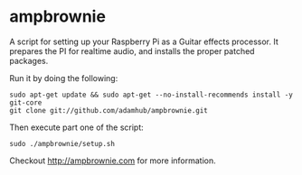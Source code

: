 ampbrownie
==========

A script for setting up your Raspberry Pi as a Guitar effects processor.
It prepares the PI for realtime audio, and installs the proper patched packages. 

Run it by doing the following:

    sudo apt-get update && sudo apt-get --no-install-recommends install -y git-core
    git clone git://github.com/adamhub/ampbrownie.git

Then execute part one of the script:

    sudo ./ampbrownie/setup.sh

Checkout <http://ampbrownie.com> for more information. 
